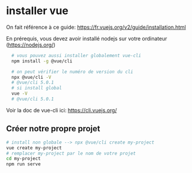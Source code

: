 # installer vue

On fait référence à ce guide: https://fr.vuejs.org/v2/guide/installation.html

En prérequis, vous devez avoir installé nodejs sur votre ordinateur (https://nodejs.org/)

```bash
  # vous pouvez aussi installer globalement vue-cli
  npm install -g @vue/cli

  # on peut vérifier le numéro de version du cli
  npx @vue/cli -V
  # @vue/cli 5.0.1
  # si install global
  vue -V
  # @vue/cli 5.0.1
```

Voir la doc de vue-cli ici: https://cli.vuejs.org/

## Créer notre propre projet

```bash
# install non globale --> npx @vue/cli create my-project
vue create my-project
# remplacer my-project par le nom de votre projet
cd my-project
npm run serve

```
